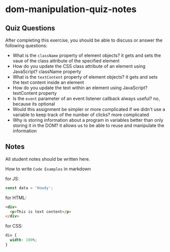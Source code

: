 # dom-manipulation-quiz-notes

## Quiz Questions

After completing this exercise, you should be able to discuss or answer the following questions:

- What is the `className` property of element objects?
  it gets and sets the vaue of the class attribute of the specified element
- How do you update the CSS class attribute of an element using JavaScript?
  className property
- What is the `textContent` property of element objects?
  it gets and sets the text content inside an element
- How do you update the text within an element using JavaScript?
  textContent property
- Is the `event` parameter of an event listener callback always useful?
  no, because its optional
- Would this assignment be simpler or more complicated if we didn't use a variable to keep track of the number of clicks?
  more complicated
- Why is storing information about a program in variables better than only storing it in the DOM?
  it allows us to be able to reuse and manipulate the information

## Notes

All student notes should be written here.

How to write `Code Examples` in markdown

for JS:

```javascript
const data = 'Howdy';
```

for HTML:

```html
<div>
  <p>This is text content</p>
</div>
```

for CSS:

```css
div {
  width: 100%;
}
```
